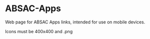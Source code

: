 # ABSAC-Apps
Web page for ABSAC Apps links, intended for use on mobile devices.

Icons must be 400x400 and .png

